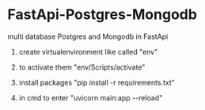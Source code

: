 # FastApi-Postgres-Mongodb
multi database Postgres and Mongodb in FastApi

1. create virtualenvironment like called "env"

2. to activate them 
"env/Scripts/activate"

3. install packages 
"pip install -r requirements.txt"

4. in cmd to enter
"uvicorn main:app --reload"
